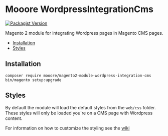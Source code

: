 # Mooore WordpressIntegrationCms

[![Packagist Version](https://img.shields.io/packagist/v/mooore/magento2-module-wordpress-integration-cms)](https://packagist.org/packages/mooore/magento2-module-wordpress-integration-cms)

Magento 2 module for integrating Wordpress pages in Magento CMS pages.

- [Installation](#installation)
- [Styles](#styles)

## Installation

```shell script
composer require mooore/magento2-module-wordpress-integration-cms
bin/magento setup:upgrade
```

## Styles

By default the module will load the default styles from the `web/css` folder.
These styles will only be loaded you're on a CMS page with Wordpress content.

For information on how to customize the styling see the [wiki](https://github.com/mooore-digital/magento2-module-wordpress-integration-cms//wiki/Styling)
